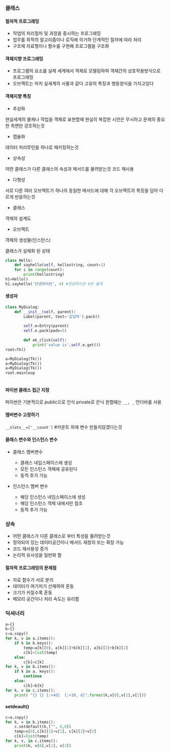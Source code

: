 ### 클래스

#### 절차적 프로그래밍

- 작업의 처리절차 및 과정을 중시하는 프로그래밍
- 업무를 최적의 알고리즘이나 로직에 의거하 단계적인 절차에 따라 처리
- 구조체 자료형이나 함수를 구현해 프로그램을 구조화

#### 객체지향 프로그래밍

- 프로그램의 요소를 실제 세계에서 객체로 모델링하여 객체간의 상호작용방식으로 프로그래밍
- 오브젝트는 마치 실세계의 사물과 같다 고유의 특징과 행동양식을 가지고있다

#### 객체지향 특징

- 추상화

현실세계의 물체나 작업을 객체로 표현할때 현실의 복잡한 시안은 무시하고 문제의 중요한 측면만 강조하는것

- 캡슐화

데이터 처리루틴을 하나로 패키징하는것

- 상속성

어떤 클래스가 다른 클래스의 속성과 메서드를 물려받는것 코드 재사용

- 다형성

서로 다른 여러 오브젝트가 하나의 동일한 메서드에 대해 각 오브젝트의 특징을 담아 다르게 반응하는것

- 클레스

객체의 설계도

- 오브젝트

객체의 생성물(인스턴스)

클래스가 실체화 된 상태

```python
class Hello:
    def sayhello(self, hellostring, count=1)
    for i in range(count):
        print(hellostring)
h1=Hello()
h1.sayhello('안녕파이썬', 4) #안녕파이썬 4번 출력
```



#### 생성자

```python
class MyDialog:
    def __init__(self, parent):
        Label(parent, text='값입력').pack()
        
        self.e=Entry(parent)
        self.e.pack(padx=5)
        
        def ok_click(self):
            print('value is'.self.e.get())
root=Tk()

a=MyDialog(Tk())
a=MyDialog(Tk())
a=MyDialog(Tk())
root.mainloop
                  
```

#### 파이썬 클래스 접근 지정

파이썬은 기본적으로 public으로 인식 private로 은닉 원할떄는 `__, _` 언더바를 사용



#### 멤버변수 고정하기

`__slots__=['__count']` #카운트 외에 변수 만들지않겠다는것



#### 클래스 변수와 인스턴스 변수

- 클래스 멤버변수
  - 클래스 네임스페이스에 생성
  - 모든 인스턴스 객체에 공유된다
  - 동적 추가 가능

- 인스턴스 멤버 변수
  - 해당 인스턴스 네임스페이스에 생성
  - 해당 인스턴스 객체 내에서만 참조
  - 동적 추가 가능



### 상속

- 어떤 클래스가 다른 클래스로 부터 특성을 물려받는것
- 정의되어 있는 데이터공간이나 메서드 재정의 또는 확장 가능
- 코드 재사용성 증가
- 논리적 유사성을 일반화 함



#### 절차적 프로그래밍의 문제점

- 자료 함수가 서로 분리
- 데이터가 여기저기 산재하여 혼동
- 크기가 커질수록 혼동
- 메모리 공간이나 처리 속도는 유리함



### 딕셔너리

```python
a={}
b={}
c=a.copy()
for k, v in a.items():
    if k in b.keys():
        temp=a[k][0], a[k][1]+b[k][1], a[k][2]+b[k][2]
        c[k]=list(temp)
    else:
        c[k]=c[k]
for k, v in b.items():
    if k in a. keys():
        continue
    else:
        c[k]=b[k]
for k, v in c.items():
	print( "{} {} {:>4d}  {:>10, d}".format(k,v[0],v[1],v[2]))
```



#### setdeault()

```python
c=a.copy()
for k, v in b.items():
	c.setdefault(k,["", 0,0])
	temp=v[0],c[k][1]+v[1], c[k][2]+v[2]
    c[k]=list(temp)
for k, v, in c.items():
    print(k, v[0],v[1], v[2])
```

